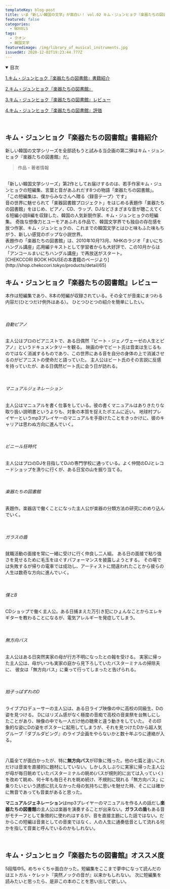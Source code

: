 ```yaml
---
templateKey: blog-post
title: いま「新しい韓国の文学」が面白い！ vol.02 キム・ジュンヒョク『楽器たちの図書館』
featured: false
categories:
  - NOVELS
tags:
  - クオン
  - 韓国文学
featuredimage: /img/library_of_musical_instruments.jpg
issuedAt: 2020-12-02T19:23:44.777Z
---
```

<details open><summary>目次</summary>

[1.キム・ジュンヒョク『楽器たちの図書館』書籍紹介](#1)

[2.キム・ジュンヒョク『楽器たちの図書館』](#2)

[3.キム・ジュンヒョク『楽器たちの図書館』レビュー](#3)

[4.キム・ジュンヒョク『楽器たちの図書館』評価](#4)

</details>

<br>

<div id="1">

</div>

## キム・ジュンヒョク『楽器たちの図書館』書籍紹介
新しい韓国の文学シリーズを全部読もうと試みる当企画の第二弾はキム・ジュンヒョク『楽器たちの図書館』だ。
>作品・著者情報
<br>
「新しい韓国文学シリーズ」第2作としてお届けするのは、若手作家キム・ジュンヒョクの短編集、言葉と音があふれだす8つの物語「楽器たちの図書館」。
「この短編集は、僕からみなさんへ贈る〈録音テープ〉です」
<br>
音の世界に魅せられて「楽器図書館プロジェクト」をはじめる表題作「楽器たちの図書館」をはじめ、ピアノ、CD、ラップ、DJなどさまざまな音が聴こえてくる短編小説8編を収録した、韓国の人気新鋭作家、キム・ジュンヒョクの短編集。
奇抜な想像力とユーモアあふれる作品で、韓国文学界でも独自の存在感を放つ作家、キム・ジュンヒョクの、これまでの韓国文学とはひと味もふた味もちがう、新しい感覚のポップな小説世界。
<br>
表題作の「楽器たちの図書館」は、2010年10月?3月、NHKのラジオ「まいにちハングル講座」応用編テキストとして学習者からも大好評で、この10月からは「アンコールまいにちハングル講座」で再放送がスタート。<br>
[CHEKCCORI BOOK HOUSEの本書籍のページより](http://shop.chekccori.tokyo/products/detail/65)
</div>

<div id="2">

## キム・ジュンヒョク『楽器たちの図書館』レビュー
本作は短編集であり、8本の短編が収録されている。その全てが音楽にまつわる内容だ(ひとつだけ例外はある）。
ひとつひとつの紹介を簡単にしたい。

<br>

###### 自動ピアノ

主人公はプロのピアニストで、ある日偶然『ビート・ジェノヴェーゼの人生とピアノ』というドキュメンタリーを観る。
映画の中でビート氏は音楽は生じるものではなく消滅するものであり、この世界にある音を自分の身体の上で消滅させるのがピアニストの使命だと語っていた。
主人公はビート氏のその言説に反感を持っていたが、ある日偶然ビート氏に会う日が訪れる。

<br>

###### マニュアルジェネレーション

主人公はマニュアルを書く仕事をしている。彼の書くマニュアルはありきたりな取り扱い説明書というよりも、対象の本質を捉えたポエムに近い。
地球村プレイヤーというmp3プレイヤーのマニュアルを手掛けたことをきっかけに、彼のキャリアは思わぬ方向に進んでいく。

<br>

###### ビニール狂時代
主人公はプロのDJを目指してDJの専門学校に通っている。よく仲間のDJとレコードショップを漁りに行くが、ある日宝の山を掘り当てる。

<br>

###### 楽器たちの図書館
表題作。楽器店で働くことになった主人公が楽器の分類方法の研究にのめり込んでいく。

<br>

###### ガラスの盾
就職活動の面接を常に一緒に受けに行く仲良し二人組。
ある日の面接で粘り強さを見せるために毛玉をほぐすパフォーマンスを披露しようとする。
その場では失敗するが帰りの電車では成功し、アーティストに間違われたことから彼らの人生は数奇な方向に進んでいく。

<br>

###### 僕とB
CDショップで働く主人公。ある日捕まえた万引き犯にひょんなことからエレキギターを教わることになるが、電気アレルギーを発症してしまう。

<br>

###### 無方向バス
主人公はある日突然実家の母が行方不明になったとの報を受ける。
実家に帰った主人公は、母がいつも実家の庭から見下ろしていたバスターミナルの掃除夫に、
彼女は「無方向バス」に乗って行ってしまったと告げられる。

<br>

###### 拍子っぱずれのD
ライブプロデューサーの主人公は、ある日ライブ映像の中に高校の同級生、Dの姿を見つける。
Dにはリズム感がなく極度の音痴で高校の音楽祭を台無しにしたことがあり、映像の中でも一人だけ他の聴衆と違う動きをしていた。
その印象的な姿にDの姿をポスターに起用してしまうが、それを見つけたDから超人気グループ『ダブルダビング』のライブ企画をやらないかと数十年ぶりに連絡が入る。

<br>

八篇全てが面白かったが、特に**無方向バス**が印象に残った。他の七篇と違いこれだけは音楽を直接的に題材にしていない。しかし久しぶりに実家に帰った主人公が母が毎日眺めていたバスターミナルの眺め(バスが規則的に出ては入っていく)を改めて眺め、何十年も毎日それを眺め続け、不規則に現れる「無方向バス」に乗りたいという誘惑に抗えなかった母の気持ちに思いを馳せた時、そこには確かに無音であっても音楽があると思った。

**マニュアルジェネレーション**はmp3プレイヤーのマニュアルを作る人の話だし**楽器たちの図書館**の主人公は楽器を演奏することが出来ない。**ガラスの盾**もある音がモチーフとして象徴的に使われはするが、音を直接主題にした話ではない。だからこの短編は音楽としての音楽ではなく、人の人生に通奏低音として流れる何かを指して音楽と呼んでいるのかもしれない。

<br>

</div>
<a id="3"></a>

## キム・ジュンヒョク『楽器たちの図書館』オススメ度
5段階中5。めちゃくちゃ面白かった。短編集をここまで夢中になって読んだのはエトガル・ケレット『突然ノックの音が』以来かもしれない。
次に短編集を読みたいと思ったら、是非この本のことを思い出して欲しい。
